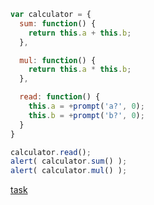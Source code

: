 ```js
var calculator = {
  sum: function() {
    return this.a + this.b;
  },

  mul: function() {
    return this.a * this.b;
  },

  read: function() {
    this.a = +prompt('a?', 0);
    this.b = +prompt('b?', 0);
  }
}

calculator.read();
alert( calculator.sum() );
alert( calculator.mul() );
```
[task](https://github.com/y4t6/convert/blob/master/5_5.md)
